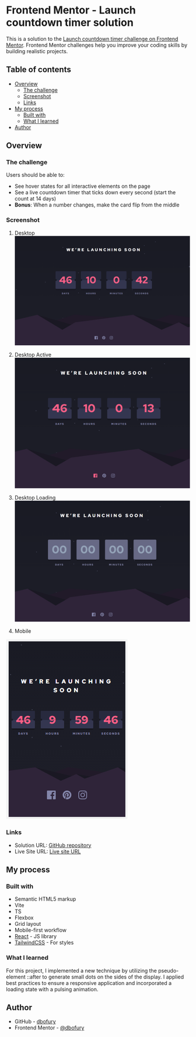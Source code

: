 # Frontend Mentor - Launch countdown timer solution

This is a solution to the [Launch countdown timer challenge on Frontend Mentor](https://www.frontendmentor.io/challenges/launch-countdown-timer-N0XkGfyz-). Frontend Mentor challenges help you improve your coding skills by building realistic projects.

## Table of contents

- [Overview](#overview)
  - [The challenge](#the-challenge)
  - [Screenshot](#screenshot)
  - [Links](#links)
- [My process](#my-process)
  - [Built with](#built-with)
  - [What I learned](#what-i-learned)
- [Author](#author)

## Overview

### The challenge

Users should be able to:

- See hover states for all interactive elements on the page
- See a live countdown timer that ticks down every second (start the count at 14 days)
- **Bonus**: When a number changes, make the card flip from the middle

### Screenshot

1. Desktop
   ![Desktop](./screenshots/Desktop.PNG)

2. Desktop Active
   ![Desktop Active](./screenshots/Desktop-Active.PNG)

3. Desktop Loading
   ![Desktop Loading](./screenshots/Desktop-Loading.PNG)

4. Mobile

![Mobile](./screenshots/Mobile.PNG)

### Links

- Solution URL: [GitHub repository](https://github.com/DBoFury/launch-countdown-timer/)
- Live Site URL: [Live site URL](https://dbofury.github.io/launch-countdown-timer/)

## My process

### Built with

- Semantic HTML5 markup
- Vite
- TS
- Flexbox
- Grid layout
- Mobile-first workflow
- [React](https://reactjs.org/) - JS library
- [TailwindCSS](https://tailwindcss.com/) - For styles

### What I learned

For this project, I implemented a new technique by utilizing the pseudo-element ::after to generate small dots on the sides of the display. I applied best practices to ensure a responsive application and incorporated a loading state with a pulsing animation.

## Author

- GitHub - [dbofury](https://github.com/DBoFury)
- Frontend Mentor - [@dbofury](https://www.frontendmentor.io/profile/DBoFury)

